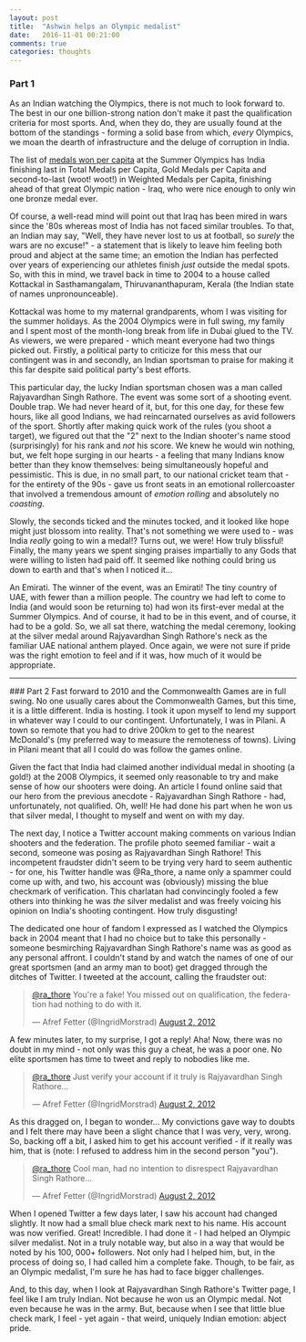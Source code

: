 ```yaml
---
layout: post
title:  "Ashwin helps an Olympic medalist"
date:   2016-11-01 00:21:00
comments: true
categories: thoughts
---
```


### Part 1
As an Indian watching the Olympics, there is not much to look forward to. The best in our one billion-strong nation don't make it past the qualification criteria for most sports. And, when they do, they are usually found at the bottom of the standings - forming a solid base from which, *every* Olympics, we moan the dearth of infrastructure and the deluge of corruption in India.

The list of [medals won per capita](http://www.medalspercapita.com/) at the Summer Olympics has India finishing last in Total Medals per Capita, Gold Medals per Capita and second-to-last (woot! woot!) in Weighted Medals per Capita, finishing ahead of that great Olympic nation - Iraq, who were nice enough to only win one bronze medal ever.

Of course, a well-read mind will point out that Iraq has been mired in wars since the '80s whereas most of India has not faced similar troubles. To that, an Indian may say, "Well, they have never lost to us at football, so *surely* the wars are no excuse!" - a statement that is likely to leave him feeling both proud and abject at the same time; an emotion the Indian has perfected over years of experiencing our athletes finish *just* outside the medal spots. So, with this in mind, we travel back in time to 2004 to a house called Kottackal in Sasthamangalam, Thiruvananthapuram, Kerala (the Indian state of names unpronounceable).

Kottackal was home to my maternal grandparents, whom I was visiting for the summer holidays. As the 2004 Olympics were in full swing, my family and I spent most of the month-long break from life in Dubai glued to the TV. As viewers, we were prepared - which meant everyone had two things picked out. Firstly, a political party to criticize for this mess that our contingent was in and secondly, an Indian sportsman to praise for making it this far despite said political party's best efforts.

This particular day, the lucky Indian sportsman chosen was a man called Rajyavardhan Singh Rathore. The event was some sort of a shooting event. Double trap. We had never heard of it, but, for this one day, for these few hours, like all good Indians, we had reincarnated ourselves as avid followers of the sport. Shortly after making quick work of the rules (you shoot a target), we figured out that the "2" next to the Indian shooter's name stood (surprisingly) for his rank and *not* his score. We knew he would win nothing, but, we felt hope surging in our hearts - a feeling that many Indians know better than they know themselves: being simultaneously hopeful and pessimistic. This is due, in no small part, to our national cricket team that - for the entirety of the 90s - gave us front seats in an emotional rollercoaster that involved a tremendous amount of *emotion rolling* and absolutely no *coasting*.

Slowly, the seconds ticked and the minutes tocked, and it looked like hope might just blossom into reality. That's not something we were used to - was India *really* going to win a medal!? Turns out, we were! How truly blissful! Finally, the many years we spent singing praises impartially to any Gods that were willing to listen had paid off. It seemed like nothing could bring us down to earth and that's when I noticed it...

An Emirati. The winner of the event, was an Emirati! The tiny country of UAE, with fewer than a million people. The country we had left to come to India (and would soon be returning to) had won its first-ever medal at the Summer Olympics. And of course, it had to be in this event, and of course, it had to be a gold. So, we all sat there, watching the medal ceremony, looking at the silver medal around Rajyavardhan Singh Rathore's neck as the familiar UAE national anthem played. Once again, we were not sure if pride was the right emotion to feel and if it was, how much of it would be appropriate.

<hr />
### Part 2
Fast forward to 2010 and the Commonwealth Games are in full swing. No one usually cares about the Commonwealth Games, but this time, it is a little different. India is hosting. I took it upon myself to lend my support in whatever way I could to our contingent. Unfortunately, I was in Pilani. A town so remote that you had to drive 200km to get to the nearest McDonald's (my preferred way to measure the remoteness of towns). Living in Pilani meant that all I could do was follow the games online.

Given the fact that India had claimed another individual medal in shooting (a gold!) at the 2008 Olympics, it seemed only reasonable to try and make sense of how our shooters were doing. An article I found online said that our hero from the previous anecdote - Rajyavardhan Singh Rathore - had, unfortunately, not qualified. Oh, well! He had done his part when he won us that silver medal, I thought to myself and went on with my day.

The next day, I notice a Twitter account making comments on various Indian shooters and the federation. The profile photo seemed familiar - wait a second, someone was posing as Rajyavardhan Singh Rathore! This incompetent fraudster didn't seem to be trying very hard to seem authentic - for one, his Twitter handle was @Ra\_thore, a name only a spammer could come up with, and two, his account was (obviously) missing the blue checkmark of verification. This charlatan had convincingly fooled a few others into thinking he was *the* silver medalist and was freely voicing his opinion on India's shooting contingent. How truly disgusting!

The dedicated one hour of fandom I expressed as I watched the Olympics back in 2004 meant that I had no choice but to take this personally - someone besmirching Rajyavardhan Singh Rathore's name was as good as any personal affront. I couldn't stand by and watch the names of one of our great sportsmen (and an army man to boot) get dragged through the ditches of Twitter. I tweeted at the account, calling the fraudster out:

<blockquote class="twitter-tweet" data-conversation="none" data-lang="en"><p lang="en" dir="ltr"><a href="https://twitter.com/Ra_THORe">@ra_thore</a> You&#39;re a fake! You missed out on qualification, the federation had nothing to do with it.</p>&mdash; Afref Fetter (@IngridMorstrad) <a href="https://twitter.com/IngridMorstrad/status/231009082469933056">August 2, 2012</a></blockquote>
<script async src="//platform.twitter.com/widgets.js" charset="utf-8"></script>

A few minutes later, to my surprise, I got a reply! Aha! Now, there was no doubt in my mind - not only was this guy a cheat, he was a poor one. No elite sportsmen has time to tweet and reply to nobodies like me.

<blockquote class="twitter-tweet" data-lang="en"><p lang="en" dir="ltr"><a href="https://twitter.com/Ra_THORe">@ra_thore</a> Just verify your account if it truly is Rajyavardhan Singh Rathore...</p>&mdash; Afref Fetter (@IngridMorstrad) <a href="https://twitter.com/IngridMorstrad/status/231013624980860928">August 2, 2012</a></blockquote>
<script async src="//platform.twitter.com/widgets.js" charset="utf-8"></script>

As this dragged on, I began to wonder... My convictions gave way to doubts and I felt there may have been a slight chance that I was very, very, wrong. So, backing off a bit, I asked him to get his account verified - if it really was him, that is (note: I refused to address him in the second person "you").

<blockquote class="twitter-tweet" data-conversation="none" data-lang="en"><p lang="en" dir="ltr"><a href="https://twitter.com/Ra_THORe">@ra_thore</a> Cool man, had no intention to disrespect Rajyavardhan Singh Rathore...</p>&mdash; Afref Fetter (@IngridMorstrad) <a href="https://twitter.com/IngridMorstrad/status/231018705834889216">August 2, 2012</a></blockquote>
<script async src="//platform.twitter.com/widgets.js" charset="utf-8"></script>

When I opened Twitter a few days later, I saw his account had changed slightly. It now had a small blue check mark next to his name. His account was now verified. Great! Incredible. I had done it - I had helped an Olympic silver medalist. Not in a truly notable way, but also in a way that would be noted by his 100, 000+ followers. Not only had I helped him, but, in the process of doing so, I had called him a complete fake. Though, to be fair, as an Olympic medalist, I'm sure he has had to face bigger challenges.

And, to this day, when I look at Rajyavardhan Singh Rathore's Twitter page, I feel like I am truly Indian. Not because he won us an Olympic medal. Not even because he was in the army. But, because when I see that little blue check mark, I feel - yet again - that weird, uniquely Indian emotion: abject pride.
